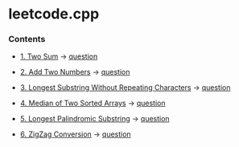 # leetcode.cpp

### Contents

+ [1. Two Sum](#)
-> [question](https://leetcode.com/problems/two-sum/)

+ [2. Add Two Numbers](#)
-> [question](https://leetcode.com/problems/add-two-numbers/)

+ [3. Longest Substring Without Repeating Characters](#)
-> [question](https://leetcode.com/problems/longest-substring-without-repeating-characters/)

+ [4. Median of Two Sorted Arrays](#)
-> [question](https://leetcode.com/problems/median-of-two-sorted-arrays/)

+ [5. Longest Palindromic Substring](#)
-> [question](https://leetcode.com/problems/longest-palindromic-substring/)

+ [6. ZigZag Conversion](https://github.com/JoverZhang/leetcode.cpp/blob/master/src/solution/zigZag_conversion.h) 
-> [question](https://leetcode.com/problems/zigzag-conversion/)
